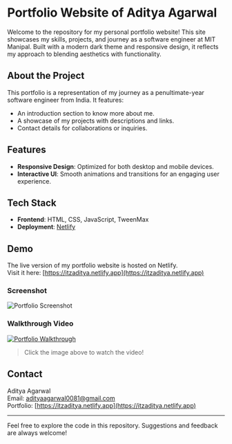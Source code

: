 # Portfolio Website of Aditya Agarwal

Welcome to the repository for my personal portfolio website! This site showcases my skills, projects, and journey as a software engineer at MIT Manipal. Built with a modern dark theme and responsive design, it reflects my approach to blending aesthetics with functionality.

## About the Project

This portfolio is a representation of my journey as a penultimate-year software engineer from India. It features:
- An introduction section to know more about me.
- A showcase of my projects with descriptions and links.
- Contact details for collaborations or inquiries.

## Features

- **Responsive Design**: Optimized for both desktop and mobile devices.
- **Interactive UI**: Smooth animations and transitions for an engaging user experience.

## Tech Stack

- **Frontend**: HTML, CSS, JavaScript, TweenMax
- **Deployment**: [Netlify](https://itzaditya.netlify.app)

## Demo

The live version of my portfolio website is hosted on Netlify.  
Visit it here: [https://itzaditya.netlify.app](https://itzaditya.netlify.app)

### Screenshot
![Portfolio Screenshot](https://res.cloudinary.com/dcf0cpuqf/image/upload/v1744242333/Screenshot_2025-04-10_051449_hjvi0z.png)

### Walkthrough Video
[![Portfolio Walkthrough](https://res.cloudinary.com/dcf0cpuqf/image/upload/v1744242333/Screenshot_2025-04-10_051449_hjvi0z.png)](https://res.cloudinary.com/dcf0cpuqf/video/upload/v1744243771/OLD_PORTFOLIO_VIDEO_beeasu.mp4)

> Click the image above to watch the video!

## Contact

Aditya Agarwal  
Email: [adityaagarwal0081@gmail.com](mailto:adityaagarwal0081@gmail.com)  
Portfolio: [https://itzaditya.netlify.app](https://itzaditya.netlify.app)

---

Feel free to explore the code in this repository. Suggestions and feedback are always welcome!
